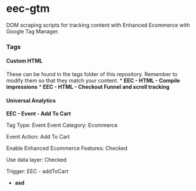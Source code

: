 eec-gtm
=======

DOM scraping scripts for tracking content with Enhanced Ecommerce with Google Tag Manager.

<h3>Tags</h3>

<h4>Custom HTML</h4>
These can be found in the tags folder of this repository. Remember to modify them so that they match your content.
* <strong>EEC - HTML - Compile impressions</strong>
* <strong>EEC - HTML - Checkout Funnel and scroll tracking</strong>

<h4>Universal Analytics</h4>
<strong>EEC - Event - Add To Cart</strong>

Tag Type: Event
Event Category: Ecommerce

Event Action: Add To Cart

Enable Enhanced Ecommerce Features: Checked

Use data layer: Checked

Trigger: EEC - addToCart

* <strong>asd


